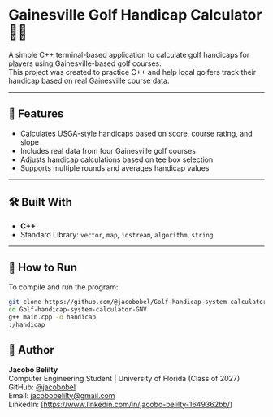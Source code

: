 # Gainesville Golf Handicap Calculator 🏌️‍♂️

A simple C++ terminal-based application to calculate golf handicaps for players using Gainesville-based golf courses.  
This project was created to practice C++ and help local golfers track their handicap based on real Gainesville course data.

---

## 📌 Features

- Calculates USGA-style handicaps based on score, course rating, and slope  
- Includes real data from four Gainesville golf courses  
- Adjusts handicap calculations based on tee box selection  
- Supports multiple rounds and averages handicap values  

---

## 🛠️ Built With

- **C++**  
- Standard Library: `vector`, `map`, `iostream`, `algorithm`, `string`

---
## 🚀 How to Run

To compile and run the program:

```bash
git clone https://github.com/@jacobobel/Golf-handicap-system-calculator-GNV.git
cd Golf-handicap-system-calculator-GNV
g++ main.cpp -o handicap
./handicap
```
## 👤 Author

**Jacobo Belilty**  
Computer Engineering Student | University of Florida (Class of 2027)  
GitHub: [@jacobobel](https://github.com/jacobobel)  
Email: jacobobelilty@gmail.com  
LinkedIn: [https://www.linkedin.com/in/jacobo-belilty-1649362bb/)
